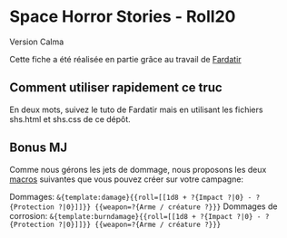 # Space Horror Stories - Roll20

Version Calma

Cette fiche a été réalisée en partie grâce au travail de [Fardatir](https://fardatir.notion.site/Configuration-de-table-SHS-sur-Roll20-dac9fe969e764648a785218e854128dc)

## Comment utiliser rapidement ce truc

En deux mots, suivez le tuto de Fardatir mais en utilisant les fichiers shs.html et shs.css de ce dépôt.

## Bonus MJ

Comme nous gérons les jets de dommage, nous proposons les deux [macros](https://wiki.roll20.net/Macros) suivantes que vous pouvez créer sur votre campagne:

Dommages: ``&{template:damage}{{roll=[[1d8 + ?{Impact ?|0} - ?{Protection ?|0}]]}} {{weapon=?{Arme / créature ?}}}``
Dommages de corrosion: ``&{template:burndamage}{{roll=[[1d8 + ?{Impact ?|0} - ?{Protection ?|0}]]}} {{weapon=?{Arme / créature ?}}}``
